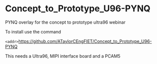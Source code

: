 # Concept_to_Prototype_U96-PYNQ
PYNQ overlay for the concept to prototype ultra96 webinar

To install use the command 

`<addr>`https://github.com/ATaylorCEngFIET/Concept_to_Prototype_U96-PYNQ

This needs  a Ultra96, MIPI interface board and a PCAM5 

